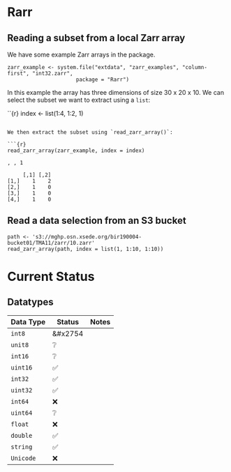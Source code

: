 # Rarr

## Reading a subset from a local Zarr array

We have some example Zarr arrays in the package.   

```{r}
zarr_example <- system.file("extdata", "zarr_examples", "column-first", "int32.zarr",
                      package = "Rarr")
```

In this example the array has three dimensions of size 30 x 20 x 10.  We can select the subset we want to extract using a `list`:

``{r}
index <- list(1:4, 1:2, 1)
```

We then extract the subset using `read_zarr_array()`:

```{r}
read_zarr_array(zarr_example, index = index)
```

```
, , 1

     [,1] [,2]
[1,]    1    2
[2,]    1    0
[3,]    1    0
[4,]    1    0
```


## Read a data selection from an S3 bucket

```{r}
path <- 's3://mghp.osn.xsede.org/bir190004-bucket01/TMA11/zarr/10.zarr'
read_zarr_array(path, index = list(1, 1:10, 1:10))
```


# Current Status

## Datatypes

| Data Type | Status | Notes |
|-----------|--------|-------|
|`int8`|&#x2754||
|`unit8`|❔||
|`int16`|❔||
|`uint16`|✅||
|`int32`|✅||
|`uint32`|✅||Values outs ide the range of `int32` are converted to `NA` 
|`int64`|❌||
|`uint64`|❔||
|`float`|❌||
|`double`|✅||
|`string`|✅||
|`Unicode`|❌||
